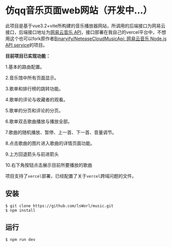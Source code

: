 # 仿qq音乐页面web网站（开发中...）

此项目是基于vue3.2+vite所构建的音乐播放器网站，所调用的后端接口为网易云接口，后端接口地址为[网易云音乐 API](https://netease-cloud-music-api-two-ashy.vercel.app/)，接口部署在我自己的vercel平台中，不想用这个也可以fork原作者[Binaryify/NeteaseCloudMusicApi: 网易云音乐 Node.js API service](https://github.com/Binaryify/NeteaseCloudMusicApi)的项目。

**目前项目已实现功能：**

1.基本的路由配置。

2.音乐馆中所有页面显示。

3.歌单和排行榜的跳转功能。

4.歌单的评论与收藏者的观看。

5.歌单的分页和评论的分页。

6.歌单双击歌曲播放与播放全部。

7.歌曲的随机播放、暂停、上一首、下一首、音量调节。

8.点击歌曲的图片进入歌曲的详情页面功能。

9.上方回退箭头与前进箭头

10.右下角按钮点击展示目前所要播放的歌曲





项目支持了`vercel`部署，已经配置了关于`vercel`跨域问题的文件。

## 安装

```
$ git clone https://github.com/lsWorl/music.git
$ npm install
```

## 运行

```
$ npm run dev
```

